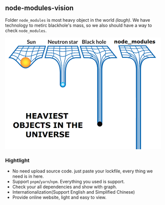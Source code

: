 ## node-modules-vision

Folder `node_modules` is most heavy object in the world *(laugh)*. We have technology to metirc blackhole's mass, so we also should have a way to check `node_modules`.

![](./src/assets/heavy-object-en.webp)

### Hightlight

- No need upload source code. just paste your lockfile, every thing we need is in here.
- Support `pnpm`/`yarn`/`npm`. Everything you used is support.
- Check your all dependencies and show with graph.
- Internationalization(Support English and Simplified Chinese)
- Provide online website, light and easy to view.

